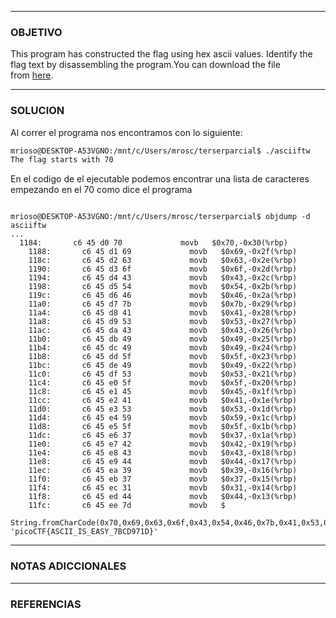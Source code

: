 ----
### OBJETIVO 
This program has constructed the flag using hex ascii values. Identify the flag text by disassembling the program.You can download the file from [here](https://artifacts.picoctf.net/c/507/asciiftw).

---
### SOLUCION
Al correr el programa nos encontramos con lo siguiente:
```bash
mrioso@DESKTOP-A53VGNO:/mnt/c/Users/mrosc/terserparcial$ ./asciiftw
The flag starts with 70
```
En el codigo de el ejecutable podemos encontrar una lista de caracteres empezando en el 70 como dice el programa
```ASM

mrioso@DESKTOP-A53VGNO:/mnt/c/Users/mrosc/terserparcial$ objdump -d asciiftw
...
  1184:       c6 45 d0 70             movb   $0x70,-0x30(%rbp)
    1188:       c6 45 d1 69             movb   $0x69,-0x2f(%rbp)
    118c:       c6 45 d2 63             movb   $0x63,-0x2e(%rbp)
    1190:       c6 45 d3 6f             movb   $0x6f,-0x2d(%rbp)
    1194:       c6 45 d4 43             movb   $0x43,-0x2c(%rbp)
    1198:       c6 45 d5 54             movb   $0x54,-0x2b(%rbp)
    119c:       c6 45 d6 46             movb   $0x46,-0x2a(%rbp)
    11a0:       c6 45 d7 7b             movb   $0x7b,-0x29(%rbp)
    11a4:       c6 45 d8 41             movb   $0x41,-0x28(%rbp)
    11a8:       c6 45 d9 53             movb   $0x53,-0x27(%rbp)
    11ac:       c6 45 da 43             movb   $0x43,-0x26(%rbp)
    11b0:       c6 45 db 49             movb   $0x49,-0x25(%rbp)
    11b4:       c6 45 dc 49             movb   $0x49,-0x24(%rbp)
    11b8:       c6 45 dd 5f             movb   $0x5f,-0x23(%rbp)
    11bc:       c6 45 de 49             movb   $0x49,-0x22(%rbp)
    11c0:       c6 45 df 53             movb   $0x53,-0x21(%rbp)
    11c4:       c6 45 e0 5f             movb   $0x5f,-0x20(%rbp)
    11c8:       c6 45 e1 45             movb   $0x45,-0x1f(%rbp)
    11cc:       c6 45 e2 41             movb   $0x41,-0x1e(%rbp)
    11d0:       c6 45 e3 53             movb   $0x53,-0x1d(%rbp)
    11d4:       c6 45 e4 59             movb   $0x59,-0x1c(%rbp)
    11d8:       c6 45 e5 5f             movb   $0x5f,-0x1b(%rbp)
    11dc:       c6 45 e6 37             movb   $0x37,-0x1a(%rbp)
    11e0:       c6 45 e7 42             movb   $0x42,-0x19(%rbp)
    11e4:       c6 45 e8 43             movb   $0x43,-0x18(%rbp)
    11e8:       c6 45 e9 44             movb   $0x44,-0x17(%rbp)
    11ec:       c6 45 ea 39             movb   $0x39,-0x16(%rbp)
    11f0:       c6 45 eb 37             movb   $0x37,-0x15(%rbp)
    11f4:       c6 45 ec 31             movb   $0x31,-0x14(%rbp)
    11f8:       c6 45 ed 44             movb   $0x44,-0x13(%rbp)
    11fc:       c6 45 ee 7d             movb   $
```


``` JS
String.fromCharCode(0x70,0x69,0x63,0x6f,0x43,0x54,0x46,0x7b,0x41,0x53,0x43,0x49,0x49,0x5f,0x49,0x53,0x5f,0x45,0x41,0x53,0x59,0x5f,0x37,0x42,0x43,0x44,0x39,0x37,0x31,0x44,0x7d)
'picoCTF{ASCII_IS_EASY_7BCD971D}'
```
---
### NOTAS ADICCIONALES

---
### REFERENCIAS
